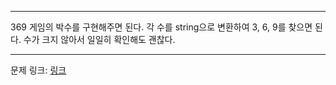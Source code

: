 ***

369 게임의 박수를 구현해주면 된다.
각 수를 string으로 변환하여 3, 6, 9를 찾으면 된다. 수가 크지 않아서 일일히 확인해도 괜찮다.

***
문제 링크: [링크](https://swexpertacademy.com/main/code/problem/problemDetail.do?problemLevel=2&contestProbId=AV5PTeo6AHUDFAUq&categoryId=AV5PTeo6AHUDFAUq&categoryType=CODE&problemTitle=&orderBy=PASS_RATE&selectCodeLang=ALL&select-1=2&pageSize=10&pageIndex=2)
